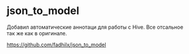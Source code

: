 # json_to_model 

Добавил автоматические аннотаци для работы с Hive.
Все отсальное так же как в оригинале.

https://github.com/fadhilx/json_to_model

